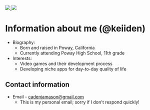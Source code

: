 <!---
This is the 'About Me' section of my profile. I need to make sure that I update this frequently!
Last updated: 5/16/2021
--->

<a href="https://github.com/jstrieb/github-stats">

![](https://github.com/keiiden/github-stats/blob/master/generated/overview.svg)
![](https://github.com/keiiden/github-stats/blob/master/generated/languages.svg)

</a>

# Information about me (@keiiden)
- Biography:
  - Born and raised in Poway, California
  - Currently attending Poway High School, 11th grade
- Interests:
  - Video games and their development process
  - Developing niche apps for day-to-day quality of life
## Contact information
  - Email - cadenjamason@gmail.com 
    - This is my personal email; sorry if I don't respond quickly!
